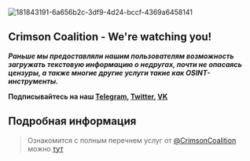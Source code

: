 ![181843191-6a656b2c-3df9-4d24-bccf-4369a6458141](https://user-images.githubusercontent.com/85753549/225734999-346ca10d-ebda-455e-bad8-e406081a7c9c.png)


## Crimson Coalition - We're watching you!
***Раньше мы предоставляли нашим пользователям возможность загружать текстовую информацию о недругах, почти не опасаясь цензуры, а также многие другие услуги такие как OSINT-инструменты.***

**Подписывайтесь на наш [Telegram](t.me/CrimsonCoalition), [Twitter](https://twitter.com/MikeHelgensen), [VK](https://vk.com/crimsoncoalition)**

## Подробная информация
 > Ознакомится с полным перечнем услуг от [@CrimsonCoalition]() можно [тут]()


<!--

**Here are some ideas to get you started:**

🙋‍♀️ A short introduction - what is your organization all about?
🌈 Contribution guidelines - how can the community get involved?
👩‍💻 Useful resources - where can the community find your docs? Is there anything else the community should know?
🍿 Fun facts - what does your team eat for breakfast?
🧙 Remember, you can do mighty things with the power of [Markdown](https://docs.github.com/github/writing-on-github/getting-started-with-writing-and-formatting-on-github/basic-writing-and-formatting-syntax)
-->
